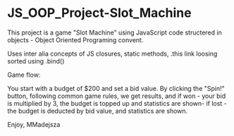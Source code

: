 # JS_OOP_Project-Slot_Machine

This project is a game "Slot Machine" using JavaScript code structered in objects - Object Oriented Programing convent.

Uses inter alia concepts of JS closures, static methods, .this link loosing sorted using .bind() 

Game flow:

You start with a budget of $200 and set a bid value. By clicking the "Spin!" button, following common game rules, we get results, and if won - your bid is multiplied by 3, the budget is topped up and statistics are shown- if lost - the budget is deducted by bid value, and statistics are shown.

Enjoy,
MMadejsza
